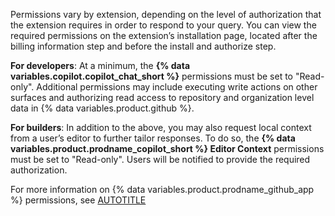 Permissions vary by extension, depending on the level of authorization that the extension requires in order to respond to your query. You can view the required permissions on the extension’s installation page, located after the billing information step and before the install and authorize step.

**For developers**: At a minimum, the **{% data variables.copilot.copilot_chat_short %}** permissions must be set to "Read-only". Additional permissions may include executing write actions on other surfaces and authorizing read access to repository and organization level data in {% data variables.product.github %}.

**For builders**: In addition to the above, you may also request local context from a user’s editor to further tailor responses. To do so, the **{% data variables.product.prodname_copilot_short %} Editor Context** permissions must be set to "Read-only". Users will be notified to provide the required authorization.

For more information on {% data variables.product.prodname_github_app %} permissions, see [AUTOTITLE](/apps/creating-github-apps/registering-a-github-app/choosing-permissions-for-a-github-app)
